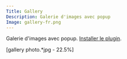 ```yaml
---
Title: Gallery
Description: Galerie d'images avec popup
Image: gallery-fr.png
---
```

Galerie d'images avec popup. 
[Installer le plugin](https://github.com/datenstrom/yellow-plugins/tree/master/gallery).

[gallery photo.*jpg - 22.5%]